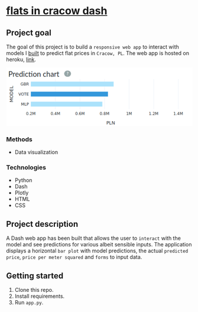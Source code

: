 # [flats in cracow dash](https://flats-in-cracow.herokuapp.com/)

## Project goal
The goal of this project is to build a `responsive web app` to interact with models I [built](https://github.com/besiobu/flats-in-cracow) to predict flat prices in `Cracow, PL`.
The web app is hosted on heroku, [link](https://flats-in-cracow.herokuapp.com/).

![image](https://github.com/besiobu/flats-in-cracow-dash/blob/develop/img/flats_in_cracow.png)

### Methods
* Data visualization

### Technologies
* Python
* Dash
* Plotly
* HTML
* CSS

## Project description
A Dash web app has been built that allows the user to `interact` with the model and see predictions for various albeit sensible inputs. The application displays a horizontal `bar plot` with model predictions, the actual `predicted price`, `price per meter squared` and `forms` to input data.

## Getting started
1. Clone this repo.
2. Install requirements.
3. Run ```app.py```.